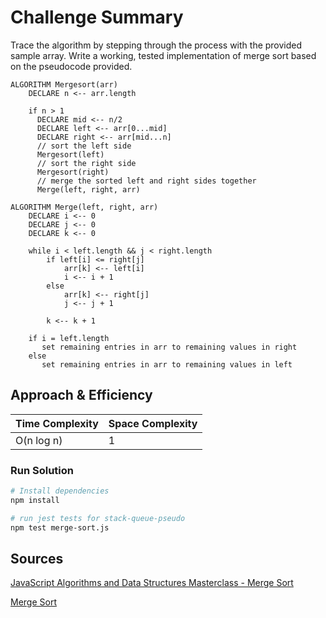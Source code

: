 # Challenge Summary
Trace the algorithm by stepping through the process with the provided sample array. Write a working, tested implementation of merge sort based on the pseudocode provided.

```
ALGORITHM Mergesort(arr)
    DECLARE n <-- arr.length

    if n > 1
      DECLARE mid <-- n/2
      DECLARE left <-- arr[0...mid]
      DECLARE right <-- arr[mid...n]
      // sort the left side
      Mergesort(left)
      // sort the right side
      Mergesort(right)
      // merge the sorted left and right sides together
      Merge(left, right, arr)

ALGORITHM Merge(left, right, arr)
    DECLARE i <-- 0
    DECLARE j <-- 0
    DECLARE k <-- 0

    while i < left.length && j < right.length
        if left[i] <= right[j]
            arr[k] <-- left[i]
            i <-- i + 1
        else
            arr[k] <-- right[j]
            j <-- j + 1

        k <-- k + 1

    if i = left.length
       set remaining entries in arr to remaining values in right
    else
       set remaining entries in arr to remaining values in left
```

<!-- ## Whiteboard Process -->

## Approach & Efficiency
| Time Complexity | Space Complexity |
| ---- | ---- |
| O(n log n) | 1 |

### Run Solution

```sh
# Install dependencies
npm install

# run jest tests for stack-queue-pseudo
npm test merge-sort.js
```

## Sources

[JavaScript Algorithms and Data Structures Masterclass - Merge Sort](https://www.udemy.com/course/js-algorithms-and-data-structures-masterclass/)

[Merge Sort](https://www.geeksforgeeks.org/merge-sort/)